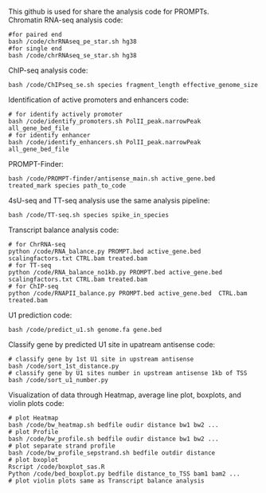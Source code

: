 This github is used for share the analysis code for PROMPTs.   
Chromatin RNA-seq analysis code:
```
#for paired end
bash /code/chrRNAseq_pe_star.sh hg38
#for single end
bash /code/chrRNAseq_se_star.sh hg38
```
ChIP-seq analysis code:
```
bash /code/ChIPseq_se.sh species fragment_length effective_genome_size
```
Identification of active promoters and enhancers code:
```
# for identify actively promoter
bash /code/identify_promoters.sh PolII_peak.narrowPeak all_gene_bed_file
# for identify enhancer
bash /code/identify_enhancers.sh PolII_peak.narrowPeak all_gene_bed_file
```
PROMPT-Finder:
```
bash /code/PROMPT-finder/antisense_main.sh active_gene.bed treated_mark species path_to_code
```
4sU-seq and TT-seq analysis use the same analysis pipeline:
```
bash /code/TT-seq.sh species spike_in_species
```
Transcript balance analysis code:
```
# for ChrRNA-seq
python /code/RNA_balance.py PROMPT.bed active_gene.bed scalingfactors.txt CTRL.bam treated.bam
# for TT-seq
python /code/RNA_balance_no1kb.py PROMPT.bed active_gene.bed scalingfactors.txt CTRL.bam treated.bam
# for ChIP-seq
python /code/RNAPII_balance.py PROMPT.bed active_gene.bed  CTRL.bam treated.bam 
```
U1 prediction code:
```
bash /code/predict_u1.sh genome.fa gene.bed
```
Classify gene by predicted U1 site in upatream antisense code:
```
# classify gene by 1st U1 site in upstream antisense
bash /code/sort_1st_distance.py
# classify gene by U1 sites number in upstream antisense 1kb of TSS
bash /code/sort_u1_number.py
```
Visualization of data through Heatmap, average line plot, boxplots, and violin plots code:
```
# plot Heatmap
bash /code/bw_heatmap.sh bedfile oudir distance bw1 bw2 ...
# plot Profile
bash /code/bw_profile.sh bedfile oudir distance bw1 bw2 ...
# plot separate strand profile
bash /code/bw_profile_sepstrand.sh bedfile outdir distance
# plot bxoplot
Rscript /code/boxplot_sas.R
Python /code/bed_boxplot.py bedfile distance_to_TSS bam1 bam2 ...
# plot violin plots same as Transcript balance analysis 
```
